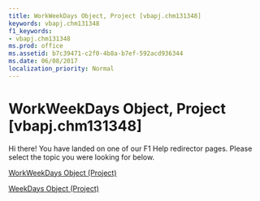 ```yaml
---
title: WorkWeekDays Object, Project [vbapj.chm131348]
keywords: vbapj.chm131348
f1_keywords:
- vbapj.chm131348
ms.prod: office
ms.assetid: b7c39471-c2f0-4b8a-b7ef-592acd936344
ms.date: 06/08/2017
localization_priority: Normal
---
```



# WorkWeekDays Object, Project [vbapj.chm131348]

Hi there! You have landed on one of our F1 Help redirector pages. Please select the topic you were looking for below.

[WorkWeekDays Object (Project)](http://msdn.microsoft.com/library/70ef7283-1dc1-7b19-5d84-5b3d5698e169%28Office.15%29.aspx)

[WeekDays Object (Project)](http://msdn.microsoft.com/library/757437a0-e2ff-0027-f044-87d1cb357f62%28Office.15%29.aspx)


